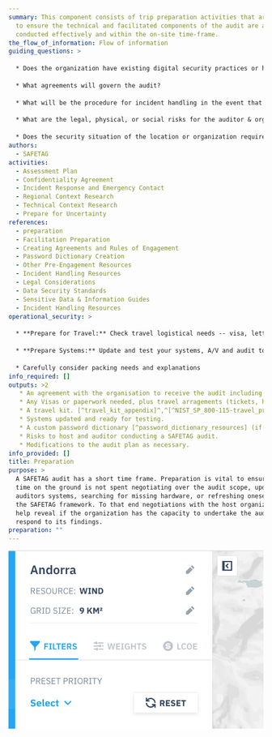 ```yaml
---
summary: This component consists of trip preparation activities that are needed
  to ensure the technical and facilitated components of the audit are able to be
  conducted effectively and within the on-site time-frame.
the_flow_of_information: Flow of information
guiding_questions: >
  
  * Does the organization have existing digital security practices or has it attempted to implement them in the past?

  * What agreements will govern the audit?

  * What will be the procedure for incident handling in the event that the auditor causes or uncovers an incident during the course of the assessment?

  * What are the legal, physical, or social risks for the auditor & organization associated with conducting the audit or having audit results leak? [^PETS_legal_considerations]

  * Does the security situation of the location or organization require additional planning? Are your software tools up to date and working as expected?
authors:
  - SAFETAG
activities:
  - Assessment Plan
  - Confidentiality Agreement
  - Incident Response and Emergency Contact
  - Regional Context Research
  - Technical Context Research
  - Prepare for Uncertainty
references:
  - preparation
  - Facilitation Preparation
  - Creating Agreements and Rules of Engagement
  - Password Dictionary Creation
  - Other Pre-Engagement Resources
  - Incident Handling Resources
  - Legal Considerations
  - Data Security Standards
  - Sensitive Data & Information Guides
  - Incident Handling Resources
operational_security: >
  
  * **Prepare for Travel:** Check travel logistical needs -- visa, letter of invitation, travel tickets and hotel reservations. Note that some visas can take significant effort and may require the auditor to be without a passport while they are being processed.

  * **Prepare Systems:** Update and test your systems, A/V and audit tools[^latest_version_of_tools], prepare storage devices and systems to reflect the required operational security, and ensure you have power supply adapters, cables and relevant adapters, usb drives, external wireless cards and any other equipment needed for testing. [^travel_kit_appendix]^,^[^NIST_SP_800-115-travel_prep]

  * Carefully consider packing needs and explanations 
info_required: []
outputs: >2
   * An agreement with the organisation to receive the audit including scope, timeframe, confidentiality clauses, operational security measures or minimums, and points of contact.
   * Any Visas or paperwork needed, plus travel arragements (tickets, hotels) for auditor travel.
   * A travel kit. [^travel_kit_appendix]^,^[^NIST_SP_800-115-travel_prep]
   * Systems updated and ready for testing.
   * A custom password dictionary [^password_dictionary_resources] (if password cracking activities expected).
   * Risks to host and auditor conducting a SAFETAG audit.
   * Modifications to the audit plan as necessary.
info_provided: []
title: Preparation
purpose: >
  A SAFETAG audit has a short time frame. Preparation is vital to ensure that
  time on the ground is not spent negotiating over the audit scope, updating the
  auditors systems, searching for missing hardware, or refreshing oneself with
  the SAFETAG framework. To that end negotiations with the host organization
  help reveal if the organization has the capacity to undertake the audit and
  respond to its findings.
preparation: ""
---
```

![](screenshot-2020-09-14-at-15.06.10.png)
